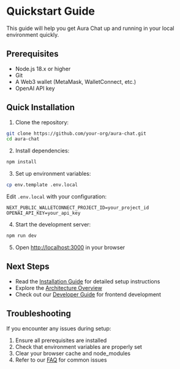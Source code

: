 # Quickstart Guide

This guide will help you get Aura Chat up and running in your local environment quickly.

## Prerequisites

- Node.js 18.x or higher
- Git
- A Web3 wallet (MetaMask, WalletConnect, etc.)
- OpenAI API key

## Quick Installation

1. Clone the repository:
```bash
git clone https://github.com/your-org/aura-chat.git
cd aura-chat
```

2. Install dependencies:
```bash
npm install
```

3. Set up environment variables:
```bash
cp env.template .env.local
```

Edit `.env.local` with your configuration:
```
NEXT_PUBLIC_WALLETCONNECT_PROJECT_ID=your_project_id
OPENAI_API_KEY=your_api_key
```

4. Start the development server:
```bash
npm run dev
```

5. Open [http://localhost:3000](http://localhost:3000) in your browser

## Next Steps

- Read the [Installation Guide](02-installation.md) for detailed setup instructions
- Explore the [Architecture Overview](03-architecture.md)
- Check out our [Developer Guide](../developer-guide/05-frontend.md) for frontend development

## Troubleshooting

If you encounter any issues during setup:

1. Ensure all prerequisites are installed
2. Check that environment variables are properly set
3. Clear your browser cache and node_modules
4. Refer to our [FAQ](../ecosystem/03-faq.md) for common issues 